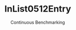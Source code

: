 ---
layout: default
title: InList0512Entry
subtitle: Continuous Benchmarking
selected: In
expanded: Benchmarking
benchmark: /individual_results/InList0512Entry.html
---